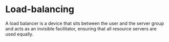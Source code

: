 # Load-balancing
A load balancer is a device that sits between the user and the server group and acts as an invisible facilitator, ensuring that all resource servers are used equally.
